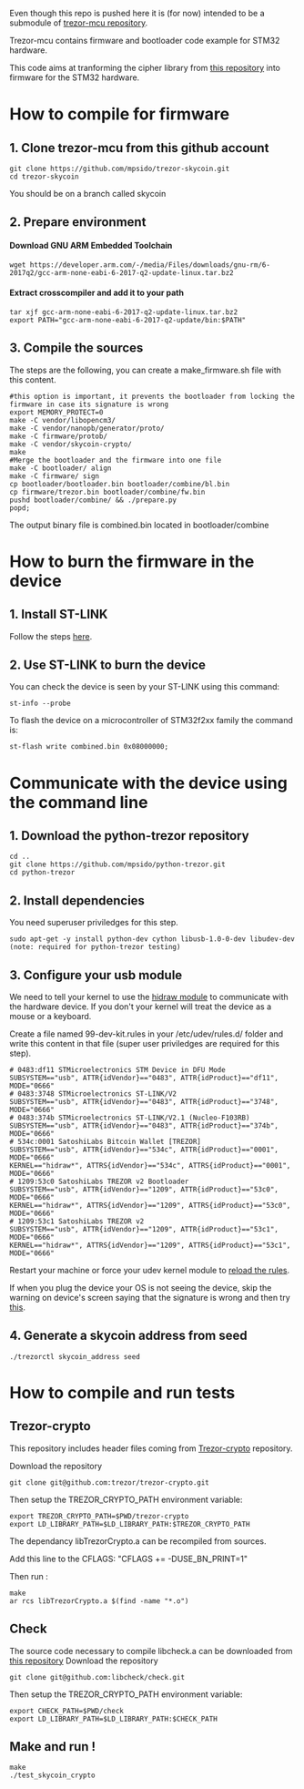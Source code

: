 Even though this repo is pushed here it is (for now) intended to be a submodule of [trezor-mcu repository](https://github.com/trezor/trezor-mcu).

Trezor-mcu contains firmware and bootloader code example for STM32 hardware.

This code aims at tranforming the cipher library from [this repository](https://github.com/skycoin/skycoin/tree/develop/src/cipher) into firmware for the STM32 hardware.


# How to compile for firmware

## 1. Clone trezor-mcu from this github account

    git clone https://github.com/mpsido/trezor-skycoin.git
    cd trezor-skycoin

You should be on a branch called skycoin

## 2. Prepare environment

#### Download GNU ARM Embedded Toolchain

    wget https://developer.arm.com/-/media/Files/downloads/gnu-rm/6-2017q2/gcc-arm-none-eabi-6-2017-q2-update-linux.tar.bz2

#### Extract crosscompiler and add it to your path

    tar xjf gcc-arm-none-eabi-6-2017-q2-update-linux.tar.bz2
    export PATH="gcc-arm-none-eabi-6-2017-q2-update/bin:$PATH"

## 3. Compile the sources

The steps are the following, you can create a make_firmware.sh file with this content.

    #this option is important, it prevents the bootloader from locking the firmware in case its signature is wrong
    export MEMORY_PROTECT=0 
    make -C vendor/libopencm3/
    make -C vendor/nanopb/generator/proto/
    make -C firmware/protob/
    make -C vendor/skycoin-crypto/
    make
    #Merge the bootloader and the firmware into one file
    make -C bootloader/ align
    make -C firmware/ sign
    cp bootloader/bootloader.bin bootloader/combine/bl.bin
    cp firmware/trezor.bin bootloader/combine/fw.bin
    pushd bootloader/combine/ && ./prepare.py
    popd;

The output binary file is combined.bin located in bootloader/combine


# How to burn the firmware in the device

## 1. Install ST-LINK

Follow the steps [here](https://github.com/texane/stlink/blob/master/doc/compiling.md).

## 2. Use ST-LINK to burn the device

You can check the device is seen by your ST-LINK using this command:

    st-info --probe

To flash the device on a microcontroller of STM32f2xx family the command is:

    st-flash write combined.bin 0x08000000; 

# Communicate with the device using the command line

## 1. Download the python-trezor repository

    cd ..
    git clone https://github.com/mpsido/python-trezor.git
    cd python-trezor

## 2. Install dependencies 

You need superuser priviledges for this step.

    sudo apt-get -y install python-dev cython libusb-1.0-0-dev libudev-dev (note: required for python-trezor testing)

## 3. Configure your usb module

We need to tell your kernel to use the [hidraw module](https://www.kernel.org/doc/Documentation/hid/hidraw.txt) to communicate with the hardware device. If you don't your kernel will treat the device as a mouse or a keyboard.

Create a file named 99-dev-kit.rules in your /etc/udev/rules.d/ folder and write this content in that file (super user priviledges are required for this step).

    # 0483:df11 STMicroelectronics STM Device in DFU Mode
    SUBSYSTEM=="usb", ATTR{idVendor}=="0483", ATTR{idProduct}=="df11", MODE="0666"
    # 0483:3748 STMicroelectronics ST-LINK/V2
    SUBSYSTEM=="usb", ATTR{idVendor}=="0483", ATTR{idProduct}=="3748", MODE="0666"
    # 0483:374b STMicroelectronics ST-LINK/V2.1 (Nucleo-F103RB)
    SUBSYSTEM=="usb", ATTR{idVendor}=="0483", ATTR{idProduct}=="374b", MODE="0666"
    # 534c:0001 SatoshiLabs Bitcoin Wallet [TREZOR]
    SUBSYSTEM=="usb", ATTR{idVendor}=="534c", ATTR{idProduct}=="0001", MODE="0666"
    KERNEL=="hidraw*", ATTRS{idVendor}=="534c", ATTRS{idProduct}=="0001", MODE="0666"
    # 1209:53c0 SatoshiLabs TREZOR v2 Bootloader
    SUBSYSTEM=="usb", ATTR{idVendor}=="1209", ATTR{idProduct}=="53c0", MODE="0666"
    KERNEL=="hidraw*", ATTRS{idVendor}=="1209", ATTRS{idProduct}=="53c0", MODE="0666"
    # 1209:53c1 SatoshiLabs TREZOR v2
    SUBSYSTEM=="usb", ATTR{idVendor}=="1209", ATTR{idProduct}=="53c1", MODE="0666"
    KERNEL=="hidraw*", ATTRS{idVendor}=="1209", ATTRS{idProduct}=="53c1", MODE="0666"

Restart your machine or force your udev kernel module to [reload the rules](https://unix.stackexchange.com/questions/39370/how-to-reload-udev-rules-without-reboot).

If when you plug the device your OS is not seeing the device, skip the warning on device's screen saying that the signature is wrong and then try [this](https://askubuntu.com/questions/645/how-do-you-reset-a-usb-device-from-the-command-line).

## 4. Generate a skycoin address from seed

    ./trezorctl skycoin_address seed

# How to compile and run tests 

## Trezor-crypto

This repository includes header files coming from [Trezor-crypto](https://github.com/trezor/trezor-crypto/) repository.

Download the repository

    git clone git@github.com:trezor/trezor-crypto.git

Then setup the TREZOR_CRYPTO_PATH environment variable:

    export TREZOR_CRYPTO_PATH=$PWD/trezor-crypto
    export LD_LIBRARY_PATH=$LD_LIBRARY_PATH:$TREZOR_CRYPTO_PATH


The dependancy libTrezorCrypto.a can be recompiled from sources.

Add this line to the CFLAGS: "CFLAGS += -DUSE_BN_PRINT=1"

Then run :

    make 
    ar rcs libTrezorCrypto.a $(find -name "*.o")

## Check

The source code necessary to compile libcheck.a can be downloaded from [this repository](https://github.com/libcheck/check)
Download the repository

    git clone git@github.com:libcheck/check.git

Then setup the TREZOR_CRYPTO_PATH environment variable:

    export CHECK_PATH=$PWD/check
    export LD_LIBRARY_PATH=$LD_LIBRARY_PATH:$CHECK_PATH

## Make and run !

    make
    ./test_skycoin_crypto
